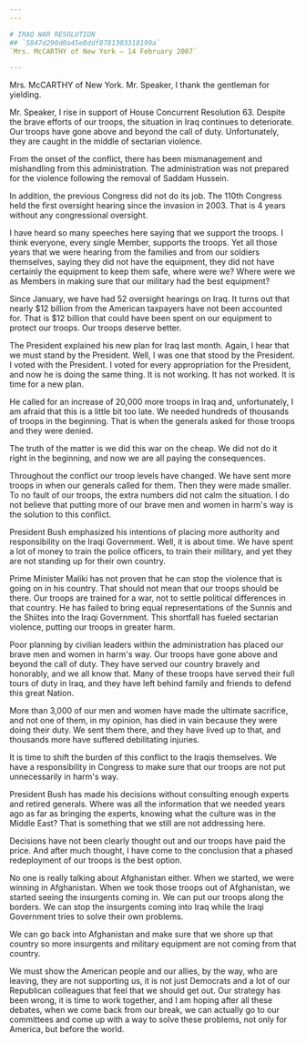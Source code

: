 ```yaml
---
---

# IRAQ WAR RESOLUTION
## `5847d290d0a45e8ddf8781303318199a`
`Mrs. McCARTHY of New York — 14 February 2007`

---
```



Mrs. McCARTHY of New York. Mr. Speaker, I thank the gentleman for 
yielding.

Mr. Speaker, I rise in support of House Concurrent Resolution 63. 
Despite the brave efforts of our troops, the situation in Iraq 
continues to deteriorate. Our troops have gone above and beyond the 
call of duty. Unfortunately, they are caught in the middle of sectarian 
violence.

From the onset of the conflict, there has been mismanagement and 
mishandling from this administration. The administration was not 
prepared for the violence following the removal of Saddam Hussein.

In addition, the previous Congress did not do its job. The 110th 
Congress held the first oversight hearing since the invasion in 2003. 
That is 4 years without any congressional oversight.

I have heard so many speeches here saying that we support the troops. 
I think everyone, every single Member, supports the troops. Yet all 
those years that we were hearing from the families and from our 
soldiers themselves, saying they did not have the equipment, they did 
not have certainly the equipment to keep them safe, where were we? 
Where were we as Members in making sure that our military had the best 
equipment?

Since January, we have had 52 oversight hearings on Iraq. It turns 
out that nearly $12 billion from the American taxpayers have not been 
accounted for. That is $12 billion that could have been spent on our 
equipment to protect our troops. Our troops deserve better.

The President explained his new plan for Iraq last month. Again, I 
hear that we must stand by the President. Well, I was one that stood by 
the President. I voted with the President. I voted for every 
appropriation for the President, and now he is doing the same thing. It 
is not working. It has not worked. It is time for a new plan.

He called for an increase of 20,000 more troops in Iraq and, 
unfortunately, I am afraid that this is a little bit too late. We 
needed hundreds of thousands of troops in the beginning. That is when 
the generals asked for those troops and they were denied.



The truth of the matter is we did this war on the cheap. We did not 
do it right in the beginning, and now we are all paying the 
consequences.

Throughout the conflict our troop levels have changed. We have sent 
more troops in when our generals called for them. Then they were made 
smaller. To no fault of our troops, the extra numbers did not calm the 
situation. I do not believe that putting more of our brave men and 
women in harm's way is the solution to this conflict.

President Bush emphasized his intentions of placing more authority 
and responsibility on the Iraqi Government. Well, it is about time. We 
have spent a lot of money to train the police officers, to train their 
military, and yet they are not standing up for their own country.

Prime Minister Maliki has not proven that he can stop the violence 
that is going on in his country. That should not mean that our troops 
should be there. Our troops are trained for a war, not to settle 
political differences in that country. He has failed to bring equal 
representations of the Sunnis and the Shiites into the Iraqi 
Government. This shortfall has fueled sectarian violence, putting our 
troops in greater harm.

Poor planning by civilian leaders within the administration has 
placed our brave men and women in harm's way. Our troops have gone 
above and beyond the call of duty. They have served our country bravely 
and honorably, and we all know that. Many of these troops have served 
their full tours of duty in Iraq, and they have left behind family and 
friends to defend this great Nation.

More than 3,000 of our men and women have made the ultimate 
sacrifice, and not one of them, in my opinion, has died in vain because 
they were doing their duty. We sent them there, and they have lived up 
to that, and thousands more have suffered debilitating injuries.

It is time to shift the burden of this conflict to the Iraqis 
themselves. We have a responsibility in Congress to make sure that our 
troops are not put unnecessarily in harm's way.

President Bush has made his decisions without consulting enough 
experts and retired generals. Where was all the information that we 
needed years ago as far as bringing the experts, knowing what the 
culture was in the Middle East? That is something that we still are not 
addressing here.

Decisions have not been clearly thought out and our troops have paid 
the price. And after much thought, I have come to the conclusion that a 
phased redeployment of our troops is the best option.

No one is really talking about Afghanistan either. When we started, 
we were winning in Afghanistan. When we took those troops out of 
Afghanistan, we started seeing the insurgents coming in. We can put our 
troops along the borders. We can stop the insurgents coming into Iraq 
while the Iraqi Government tries to solve their own problems.



We can go back into Afghanistan and make sure that we shore up that 
country so more insurgents and military equipment are not coming from 
that country.

We must show the American people and our allies, by the way, who are 
leaving, they are not supporting us, it is not just Democrats and a lot 
of our Republican colleagues that feel that we should get out. Our 
strategy has been wrong, it is time to work together, and I am hoping 
after all these debates, when we come back from our break, we can 
actually go to our committees and come up with a way to solve these 
problems, not only for America, but before the world.